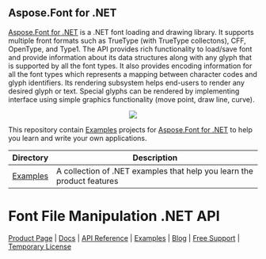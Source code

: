 ## Aspose.Font for .NET

[Aspose.Font for .NET](https://products.aspose.com/Font/net) is a .NET font loading and drawing library. It supports multiple front formats such as TrueType (with TrueType collectons), CFF, OpenType, and Type1. The API provides rich functionality to load/save font and provide information about its data structures along with any glyph that is supported by all the font types. It also provides encoding information for all the font types which represents a mapping between character codes and glyph identifiers. Its rendering subsystem helps end-users to render any desired glyph or text. Special glyphs can be rendered by implementing interface using simple graphics functionality (move point, draw line, curve).

<p align="center">

  <a title="Download complete Aspose.Font for .NET source code" href="https://github.com/aspose-Font/Aspose.Font-for-.NET/archive/master.zip">
	<img src="https://raw.github.com/AsposeExamples/java-examples-dashboard/master/images/downloadZip-Button-Large.png" />
  </a>
</p>

This repository contain [Examples](Examples) projects for [Aspose.Font for .NET](https://products.aspose.com/Font/net) to help you learn and write your own applications.

Directory | Description
--------- | -----------
[Examples](Examples)  | A collection of .NET examples that help you learn the product features

# Font File Manipulation .NET API

[Product Page](https://products.aspose.com/Font/net) | [Docs](https://docs.aspose.com/display/Font/net) | [API Reference](https://apireference.aspose.com/Font/net) | [Examples](https://github.com/aspose-Font/Aspose.Font-for-.NET) | [Blog](https://blog.aspose.com/category/Font/) | [Free Support](https://forum.aspose.com/c/Font) |  [Temporary License](https://purchase.aspose.com/temporary-license)
